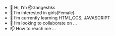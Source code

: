 
- 👋 Hi, I’m @Gangeshks
- 👀 I’m interested in girls(Female)
- 🌱 I’m currently learning HTML,CCS, JAVASCRIPT 
- 💞️ I’m looking to collaborate on ...
- 📫 How to reach me ...
